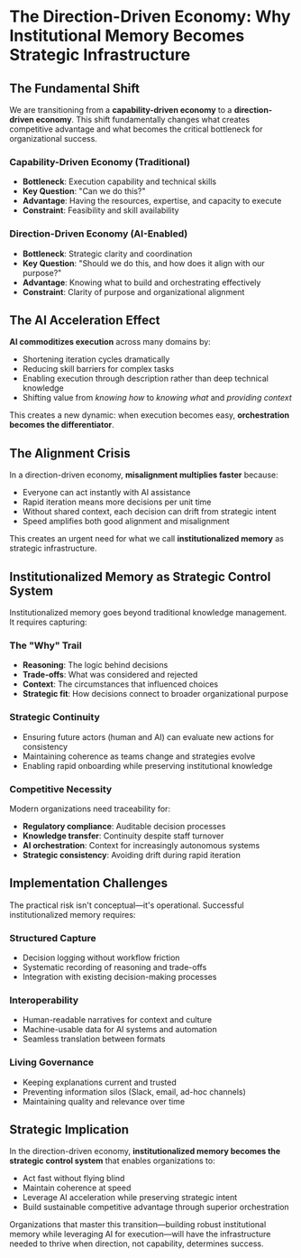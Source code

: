 # The Direction-Driven Economy: Why Institutional Memory Becomes Strategic Infrastructure

## The Fundamental Shift

We are transitioning from a **capability-driven economy** to a **direction-driven economy**. This shift fundamentally changes what creates competitive advantage and what becomes the critical bottleneck for organizational success.

### Capability-Driven Economy (Traditional)
- **Bottleneck**: Execution capability and technical skills
- **Key Question**: "Can we do this?"
- **Advantage**: Having the resources, expertise, and capacity to execute
- **Constraint**: Feasibility and skill availability

### Direction-Driven Economy (AI-Enabled)
- **Bottleneck**: Strategic clarity and coordination
- **Key Question**: "Should we do this, and how does it align with our purpose?"
- **Advantage**: Knowing what to build and orchestrating effectively
- **Constraint**: Clarity of purpose and organizational alignment

## The AI Acceleration Effect

**AI commoditizes execution** across many domains by:
- Shortening iteration cycles dramatically
- Reducing skill barriers for complex tasks
- Enabling execution through description rather than deep technical knowledge
- Shifting value from *knowing how* to *knowing what* and *providing context*

This creates a new dynamic: when execution becomes easy, **orchestration becomes the differentiator**.

## The Alignment Crisis

In a direction-driven economy, **misalignment multiplies faster** because:
- Everyone can act instantly with AI assistance
- Rapid iteration means more decisions per unit time
- Without shared context, each decision can drift from strategic intent
- Speed amplifies both good alignment and misalignment

This creates an urgent need for what we call **institutionalized memory** as strategic infrastructure.

## Institutionalized Memory as Strategic Control System

Institutionalized memory goes beyond traditional knowledge management. It requires capturing:

### The "Why" Trail
- **Reasoning**: The logic behind decisions
- **Trade-offs**: What was considered and rejected
- **Context**: The circumstances that influenced choices
- **Strategic fit**: How decisions connect to broader organizational purpose

### Strategic Continuity
- Ensuring future actors (human and AI) can evaluate new actions for consistency
- Maintaining coherence as teams change and strategies evolve
- Enabling rapid onboarding while preserving institutional knowledge

### Competitive Necessity
Modern organizations need traceability for:
- **Regulatory compliance**: Auditable decision processes
- **Knowledge transfer**: Continuity despite staff turnover
- **AI orchestration**: Context for increasingly autonomous systems
- **Strategic consistency**: Avoiding drift during rapid iteration

## Implementation Challenges

The practical risk isn't conceptual—it's operational. Successful institutionalized memory requires:

### Structured Capture
- Decision logging without workflow friction
- Systematic recording of reasoning and trade-offs
- Integration with existing decision-making processes

### Interoperability
- Human-readable narratives for context and culture
- Machine-usable data for AI systems and automation
- Seamless translation between formats

### Living Governance
- Keeping explanations current and trusted
- Preventing information silos (Slack, email, ad-hoc channels)
- Maintaining quality and relevance over time

## Strategic Implication

In the direction-driven economy, **institutionalized memory becomes the strategic control system** that enables organizations to:
- Act fast without flying blind
- Maintain coherence at speed
- Leverage AI acceleration while preserving strategic intent
- Build sustainable competitive advantage through superior orchestration

Organizations that master this transition—building robust institutional memory while leveraging AI for execution—will have the infrastructure needed to thrive when direction, not capability, determines success.